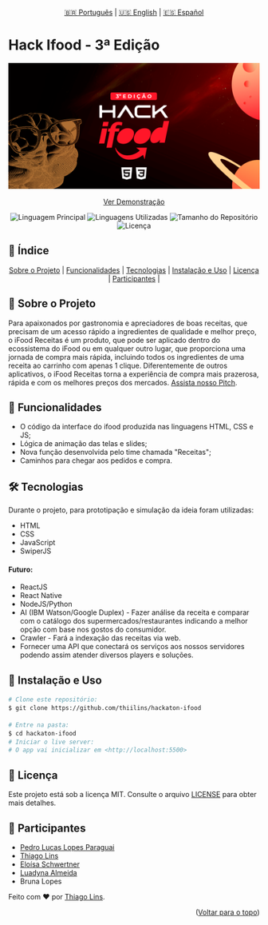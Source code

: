 <div align="center" id="top">
  
[🇧🇷 Português](./README.md) | [🇺🇸 English](./README_EN.md) | [🇪🇸 Español](./README_ES.md)

</div>

# Hack Ifood - 3ª Edição

<div align="center">

![Capa do Projeto](./.github/cover.png)

[Ver Demonstração](https://ifood-receitas.surge.sh)

![Linguagem Principal](https://img.shields.io/github/languages/top/thiilins/hackaton-ifood?style=for-the-badge&color=FF5858)
![Linguagens Utilizadas](https://img.shields.io/github/languages/count/thiilins/hackaton-ifood?style=for-the-badge&color=FF5858)
![Tamanho do Repositório](https://img.shields.io/github/repo-size/thiilins/hackaton-ifood?style=for-the-badge&color=FF5858)
![Licença](https://img.shields.io/github/license/thiilins/hackaton-ifood?style=for-the-badge&color=FF5858)

</div>

## 📖 Índice

<div align="center">
    <a href="#-sobre-o-projeto">Sobre o Projeto</a> | 
    <a href="#-funcionalidades">Funcionalidades</a> | 
    <a href="#-tecnologias">Tecnologias</a> | 
    <a href="#-instalação-e-uso">Instalação e Uso</a> | 
    <a href="#-licença">Licença</a> | 
    <a href="#-participantes">Participantes</a> | 
</div>

## 📘 Sobre o Projeto

Para apaixonados por gastronomia e apreciadores de boas receitas, que precisam de um acesso rápido a ingredientes de qualidade e melhor preço, o iFood Receitas é um produto, que pode ser aplicado dentro do ecossistema do iFood ou em qualquer outro lugar, que proporciona uma jornada de compra mais rápida, incluindo todos os ingredientes de uma receita ao carrinho com apenas 1 clique. Diferentemente de outros aplicativos, o iFood Receitas torna a experiência de compra mais prazerosa, rápida e com os melhores preços dos mercados. [Assista nosso Pitch](https://www.youtube.com/watch?v=eWLXuaZF-ho).

## 🚀 Funcionalidades

- O código da interface do ifood produzida nas linguagens HTML, CSS e JS;
- Lógica de animação das telas e slides;
- Nova função desenvolvida pelo time chamada "Receitas";
- Caminhos para chegar aos pedidos e compra.

## 🛠 Tecnologias

Durante o projeto, para prototipação e simulação da ideia foram utilizadas:

- HTML
- CSS
- JavaScript
- SwiperJS

#### Futuro:

- ReactJS
- React Native
- NodeJS/Python
- AI (IBM Watson/Google Duplex) - Fazer análise da receita e comparar com o catálogo dos supermercados/restaurantes indicando a melhor opção com base nos gostos do consumidor.
- Crawler - Fará a indexação das receitas via web.
- Fornecer uma API que conectará os serviços aos nossos servidores podendo assim atender diversos players e soluções.

## 🚀 Instalação e Uso

```bash
# Clone este repositório:
$ git clone https://github.com/thiilins/hackaton-ifood

# Entre na pasta:
$ cd hackaton-ifood
# Iniciar o live server:
# O app vai inicializar em <http://localhost:5500>
```

## 📜 Licença

Este projeto está sob a licença MIT. Consulte o arquivo [LICENSE](./LICENSE) para obter mais detalhes.

## 🤝 Participantes

- [Pedro Lucas Lopes Paraguai](https://github.com/PedroLucasLopes)
- [Thiago Lins](https://github.com/thiilins)
- [Eloísa Schwertner](https://www.linkedin.com/in/eloisa-schwertner/)
- [Luadyna Almeida](https://www.linkedin.com/in/luadyna-almeida/)
- Bruna Lopes

Feito com ❤️ por [Thiago Lins](https://github.com/thiilins).
<p align="right">(<a href="#top">Voltar para o topo</a>)</p>
